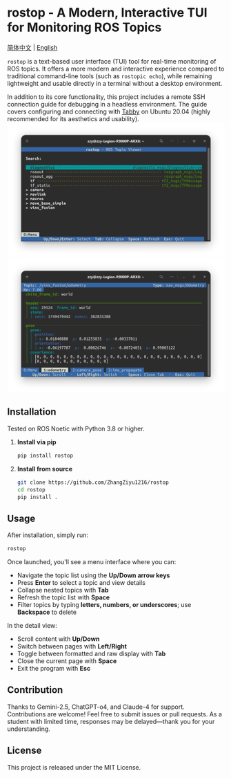 # rostop - A Modern, Interactive TUI for Monitoring ROS Topics

[简体中文](README.md)  |  [English](README.md)

`rostop` is a text-based user interface (TUI) tool for real-time monitoring of ROS topics. It offers a more modern and interactive experience compared to traditional command-line tools (such as `rostopic echo`), while remaining lightweight and usable directly in a terminal without a desktop environment.

In addition to its core functionality, this project includes a remote SSH connection guide for debugging in a headless environment. The guide covers configuring and connecting with [Tabby](https://github.com/Eugeny/tabby) on Ubuntu 20.04 (highly recommended for its aesthetics and usability).
![rostop menu view](image1.png)
![rostop topic view](image2.png)

## Installation

Tested on ROS Noetic with Python 3.8 or higher.

1. **Install via pip**

   ```bash
   pip install rostop
   ```

2. **Install from source**

   ```bash
   git clone https://github.com/ZhangZiyu1216/rostop
   cd rostop
   pip install .
   ```

## Usage

After installation, simply run:

```bash
rostop
```

Once launched, you'll see a menu interface where you can:

- Navigate the topic list using the **Up/Down arrow keys**
- Press **Enter** to select a topic and view details
- Collapse nested topics with **Tab**
- Refresh the topic list with **Space**
- Filter topics by typing **letters, numbers, or underscores**; use **Backspace** to delete

In the detail view:

- Scroll content with **Up/Down**
- Switch between pages with **Left/Right**
- Toggle between formatted and raw display with **Tab**
- Close the current page with **Space**
- Exit the program with **Esc**

## Contribution

Thanks to Gemini-2.5, ChatGPT-o4, and Claude-4 for support. Contributions are welcome! Feel free to submit issues or pull requests. As a student with limited time, responses may be delayed—thank you for your understanding.

## License

This project is released under the MIT License.
